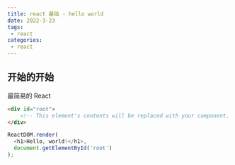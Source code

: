```yaml
---
title: react 基础 - hello world
date: 2022-3-23
tags:
 - react
categories:
 - react
---
```


## 开始的开始

最简易的 React

```html
<div id="root">
    <!-- This element's contents will be replaced with your component. -->
</div>
```

```js
ReactDOM.render(
  <h1>Hello, world!</h1>,
  document.getElementById('root')
);
```
